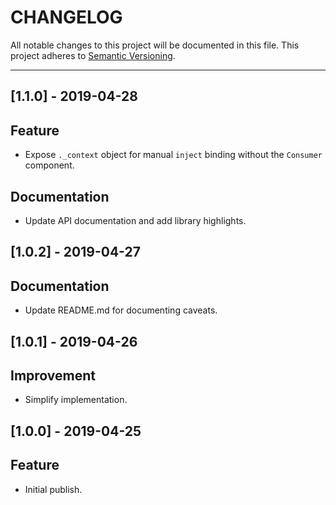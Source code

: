 # CHANGELOG

All notable changes to this project will be documented in this file.
This project adheres to [Semantic Versioning](http://semver.org/).

---

## [1.1.0] - 2019-04-28

## Feature

- Expose `._context` object for manual `inject` binding without the `Consumer` component.

## Documentation

- Update API documentation and add library highlights.


## [1.0.2] - 2019-04-27

## Documentation

- Update README.md for documenting caveats.


## [1.0.1] - 2019-04-26

## Improvement

- Simplify implementation.


## [1.0.0] - 2019-04-25

## Feature

- Initial publish.
